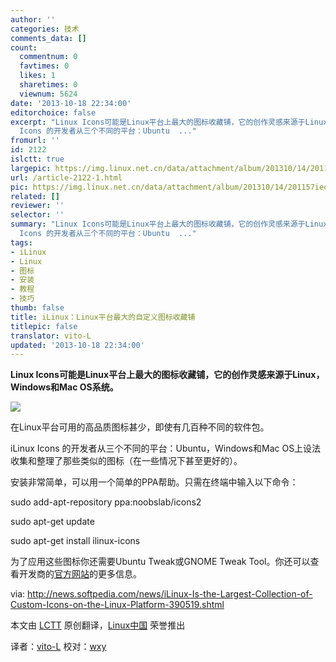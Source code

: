 ```yaml
---
author: ''
categories: 技术
comments_data: []
count:
  commentnum: 0
  favtimes: 0
  likes: 1
  sharetimes: 0
  viewnum: 5624
date: '2013-10-18 22:34:00'
editorchoice: false
excerpt: "Linux Icons可能是Linux平台上最大的图标收藏铺，它的创作灵感来源于Linux，Windows和Mac OS系统。\r\n\r\n在Linux平台可用的高品质图标甚少，即使有几百种不同的软件包。\r\niLinux
  Icons 的开发者从三个不同的平台：Ubuntu  ..."
fromurl: ''
id: 2122
islctt: true
largepic: https://img.linux.net.cn/data/attachment/album/201310/14/201157ieottti45ikwligt.png
url: /article-2122-1.html
pic: https://img.linux.net.cn/data/attachment/album/201310/14/201157ieottti45ikwligt.png.thumb.jpg
related: []
reviewer: ''
selector: ''
summary: "Linux Icons可能是Linux平台上最大的图标收藏铺，它的创作灵感来源于Linux，Windows和Mac OS系统。\r\n\r\n在Linux平台可用的高品质图标甚少，即使有几百种不同的软件包。\r\niLinux
  Icons 的开发者从三个不同的平台：Ubuntu  ..."
tags:
- iLinux
- Linux
- 图标
- 安装
- 教程
- 技巧
thumb: false
title: iLinux：Linux平台最大的自定义图标收藏铺
titlepic: false
translator: vito-L
updated: '2013-10-18 22:34:00'
---
```


**Linux Icons可能是Linux平台上最大的图标收藏铺，它的创作灵感来源于Linux，Windows和Mac OS系统。**


![](https://img.linux.net.cn/data/attachment/album/201310/14/201157ieottti45ikwligt.png)


在Linux平台可用的高品质图标甚少，即使有几百种不同的软件包。


iLinux Icons 的开发者从三个不同的平台：Ubuntu，Windows和Mac OS上设法收集和整理了那些类似的图标（在一些情况下甚至更好的）。


安装非常简单，可以用一个简单的PPA帮助。只需在终端中输入以下命令：


sudo add-apt-repository ppa:noobslab/icons2


sudo apt-get update


sudo apt-get install ilinux-icons


为了应用这些图标你还需要Ubuntu Tweak或GNOME Tweak Tool。你还可以查看开发商的[官方网站](http://haniahmed.deviantart.com/art/iLinux-icons-v-8-5-354470161)的更多信息。


 


via: <http://news.softpedia.com/news/iLinux-Is-the-Largest-Collection-of-Custom-Icons-on-the-Linux-Platform-390519.shtml>


本文由 [LCTT](https://github.com/LCTT/TranslateProject) 原创翻译，[Linux中国](http://linux.cn/) 荣誉推出


译者：[vito-L](https://github.com/vito-L) 校对：[wxy](https://github.com/wxy)